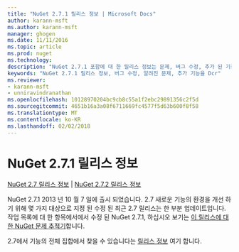 ```yaml
---
title: "NuGet 2.7.1 릴리스 정보 | Microsoft Docs"
author: karann-msft
ms.author: karann-msft
manager: ghogen
ms.date: 11/11/2016
ms.topic: article
ms.prod: nuget
ms.technology: 
description: "NuGet 2.7.1 포함에 대 한 릴리스 정보는 문제, 버그 수정, 추가 된 기능 및 Dcr 알려져 있습니다."
keywords: "NuGet 2.7.1 릴리스 정보, 버그 수정, 알려진 문제, 추가 기능을 Dcr"
ms.reviewer:
- karann-msft
- unniravindranathan
ms.openlocfilehash: 10128970204bc9cb8c55a1f2ebc29891356c2f5d
ms.sourcegitcommit: 4651b16a3a08f6711669fc4577f5d63b600f8f58
ms.translationtype: MT
ms.contentlocale: ko-KR
ms.lasthandoff: 02/02/2018
---
```

# <a name="nuget-271-release-notes"></a>NuGet 2.7.1 릴리스 정보

[NuGet 2.7 릴리스 정보](../release-notes/nuget-2.7.md) | [NuGet 2.7.2 릴리스 정보](../release-notes/nuget-2.7.2.md)

NuGet 2.7.1 2013 년 10 월 7 일에 출시 되었습니다.  2.7 새로운 기능의 환경을 개선 하기 위해 몇 가지 대상으로 지정 된 수정 된 최근 2.7 릴리스는 한 부분 업데이트입니다. 작업 목록에 대 한 항목에서에서 수정 된 NuGet 2.7.1, 하십시오 보기는 [이 릴리스에 대 한 NuGet 문제 추적기](http://nuget.codeplex.com/workitem/list/advanced?keyword=&status=Closed&type=All&priority=All&release=NuGet%202.7.1&assignedTo=All&component=All&sortField=LastUpdatedDate&sortDirection=Descending&page=0)합니다.

2.7에서 기능의 전체 집합에서 찾을 수 있습니다는 [릴리스 정보](../release-notes/nuget-2.7.md) 여기 합니다.
